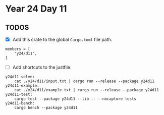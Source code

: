 # Year 24 Day 11

## TODOS

- [x] Add this crate to the global `Cargo.toml` file path.

```
members = [
    "y24/d11",
]
```

- [ ] Add shortcuts to the justfile:

```
y24d11-solve:
    cat ./y24/d11/input.txt | cargo run --release --package y24d11
y24d11-example:
    cat ./y24/d11/example.txt | cargo run --release --package y24d11
y24d11-test:
    cargo test --package y24d11 --lib -- --nocapture tests
y24d11-bench:
    cargo bench --package y24d11
```